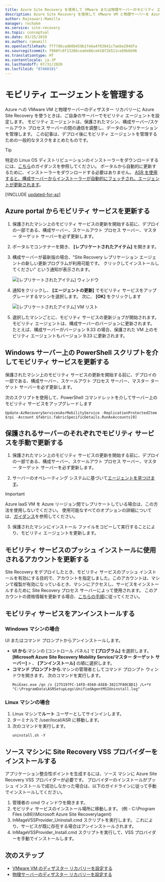 ```yaml
---
title: Azure Site Recovery を使用して VMware または物理サーバーのモビリティ エージェントを管理する
description: Azure Site Recovery を使用して VMware VM と物理サーバーを Azure にディザスター リカバリーするために、モビリティ サービス エージェントを管理します。
author: Rajeswari-Mamilla
manager: rochakm
ms.service: site-recovery
ms.topic: conceptual
ms.date: 03/25/2019
ms.author: ramamill
ms.openlocfilehash: ff77d6cad60b459b1fe6a4f83641c7aebe204dfa
ms.sourcegitcommit: f988fc0f13266cea6e86ce618f2b511ce69bbb96
ms.translationtype: HT
ms.contentlocale: ja-JP
ms.lasthandoff: 07/31/2020
ms.locfileid: "87460101"
---
```

# <a name="manage-the-mobility-agent"></a>モビリティ エージェントを管理する 

Azure への VMware VM と物理サーバーのディザスター リカバリーに Azure Site Recovery を使うときは、ご自身のサーバーでモビリティ エージェントを設定します。 モビリティ エージェントは、保護されたマシン、構成サーバー/スケールアウト プロセス サーバーの間の通信を調整し、データのレプリケーションを管理します。 この記事は、デプロイ後にモビリティ エージェントを管理するための一般的なタスクをまとめたものです。

>[!TIP]
>特定の Linux OS ディストリビューションのインストーラーをダウンロードするには、[こちら](vmware-physical-mobility-service-overview.md#locate-installer-files)のガイダンスを参照してください。 ポータルから自動的に更新するために、インストーラーをダウンロードする必要はありません。 [ASR を使用すると、構成サーバーからインストーラーが自動的にフェッチされ、エージェントが更新されます](#update-mobility-service-from-azure-portal)。

[!INCLUDE [updated-for-az](../../includes/updated-for-az.md)]

## <a name="update-mobility-service-from-azure-portal"></a>Azure portal からモビリティ サービスを更新する

1. 保護されたマシン上のモビリティ サービスの更新を開始する前に、デプロイの一部である、構成サーバー、スケールアウト プロセス サーバー、マスター ターゲット サーバーを必ず更新します。
2. ポータルでコンテナーを開き、 **[レプリケートされたアイテム]** を開きます。
3. 構成サーバーが最新版の場合、"Site Recovery レプリケーション エージェントの新しい更新プログラムが利用可能です。 クリックしてインストールしてください" という通知が表示されます。

     ![[レプリケートされたアイテム] ウィンドウ](./media/vmware-azure-install-mobility-service/replicated-item-notif.png)

4. 通知をクリックし、 **[エージェントの更新]** でモビリティ サービスをアップグレードするマシンを選択します。 次に、 **[OK]** をクリックします

     ![[レプリケートされたアイテム] VM リスト](./media/vmware-azure-install-mobility-service/update-okpng.png)

5. 選択したマシンごとに、モビリティ サービスの更新ジョブが開始されます。 モビリティ エージェントは、構成サーバーのバージョンに更新されます。 たとえば、構成サーバーがバージョン 9.33 の場合、保護された VM 上のモビリティ エージェントもバージョン 9.33 に更新されます。

## <a name="update-mobility-service-through-powershell-script-on-windows-server"></a>Windows サーバー上の PowerShell スクリプトを介してモビリティ サービスを更新する

保護されたマシン上のモビリティ サービスの更新を開始する前に、デプロイの一部である、構成サーバー、スケールアウト プロセス サーバー、マスター ターゲット サーバーを必ず更新します。

次のスクリプトを使用して、PowerShell コマンドレットを介してサーバー上のモビリティ サービスをアップグレードします

```azurepowershell
Update-AzRecoveryServicesAsrMobilityService -ReplicationProtectedItem $rpi -Account $fabric.fabricSpecificDetails.RunAsAccounts[0]
```

## <a name="update-mobility-service-manually-on-each-protected-server"></a>保護されるサーバーのそれぞれでモビリティ サービスを手動で更新する

1. 保護されたマシン上のモビリティ サービスの更新を開始する前に、デプロイの一部である、構成サーバー、スケールアウト プロセス サーバー、マスター ターゲット サーバーを必ず更新します。

2. サーバーのオペレーティング システムに基づいて[エージェントを見つけます](vmware-physical-mobility-service-overview.md#locate-installer-files)。

>[!IMPORTANT]
> Azure IaaS VM を Azure リージョン間でレプリケートしている場合は、この方法を使用しないでください。 使用可能なすべてのオプションの詳細については、[ガイダンス](azure-to-azure-autoupdate.md)を参照してください。

3. 保護されたマシンにインストール ファイルをコピーして実行することにより、モビリティ エージェントを更新します。

## <a name="update-account-used-for-push-installation-of-mobility-service"></a>モビリティ サービスのプッシュ インストールに使用されるアカウントを更新する

Site Recovery をデプロイしたとき、モビリティ サービスのプッシュ インストールを有効にする目的で、アカウントを指定しました。このアカウントは、マシンで複製が有効になっているとき、マシンにアクセスし、サービスをインストールするために Site Recovery プロセス サーバーによって使用されます。 このアカウントの資格情報を更新する場合、[こちらの手順](vmware-azure-manage-configuration-server.md#modify-credentials-for-mobility-service-installation)に従ってください。

## <a name="uninstall-mobility-service"></a>モビリティ サービスをアンインストールする

### <a name="on-a-windows-machine"></a>Windows マシンの場合

UI またはコマンド プロンプトからアンインストールします。

- **UI から**:マシンの [コントロール パネル] で **[プログラム]** を選択します。 **[Microsoft Azure Site Recovery Mobility Service/マスター ターゲット サーバー]**  > 、 **[アンインストール]** の順に選択します。
- **コマンド プロンプトから**:マシンの管理者としてコマンド プロンプト ウィンドウを開きます。 次のコマンドを実行します。 
    ```
    MsiExec.exe /qn /x {275197FC-14FD-4560-A5EB-38217F80CBD1} /L+*V "C:\ProgramData\ASRSetupLogs\UnifiedAgentMSIUninstall.log"
    ```

### <a name="on-a-linux-machine"></a>Linux マシンの場合
1. Linux マシンで**ルート** ユーザーとしてサインインします。
2. ターミナルで /user/local/ASR に移動します。
3. 次のコマンドを実行します。
    ```
    uninstall.sh -Y
   ```
   
## <a name="install-site-recovery-vss-provider-on-source-machine"></a>ソース マシンに Site Recovery VSS プロバイダーをインストールする

アプリケーション整合性ポイントを生成するには、ソース マシンに Azure Site Recovery VSS プロバイダーが必要です。 プロバイダーのインストールがプッシュ インストールで成功しなかった場合は、以下のガイドラインに従って手動でインストールしてください。

1. 管理者の cmd ウィンドウを開きます。
2. モビリティ サービスのインストール場所に移動します。 (例 - C:\Program Files (x86)\Microsoft Azure Site Recovery\agent)
3. InMageVSSProvider_Uninstall.cmd スクリプトを実行します。 これにより、サービスが既に存在する場合はアンインストールされます。
4. InMageVSSProvider_Install.cmd スクリプトを実行して、VSS プロバイダーを手動でインストールします。

## <a name="next-steps"></a>次のステップ

- [VMware VM のディザスター リカバリーを設定する](vmware-azure-tutorial.md)
- [物理サーバーのディザスター リカバリーを設定する](physical-azure-disaster-recovery.md)
